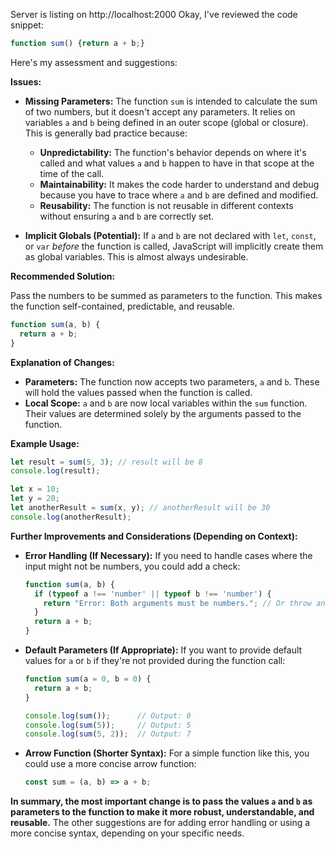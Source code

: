Server is listing on http://localhost:2000
Okay, I've reviewed the code snippet:

```javascript
function sum() {return a + b;}
```

Here's my assessment and suggestions:

**Issues:**

*   **Missing Parameters:** The function `sum` is intended to calculate the sum of two numbers, but it doesn't accept any parameters. It relies on variables `a` and `b` being defined in an outer scope (global or closure). This is generally bad practice because:
    *   **Unpredictability:**  The function's behavior depends on where it's called and what values `a` and `b` happen to have in that scope at the time of the call.
    *   **Maintainability:** It makes the code harder to understand and debug because you have to trace where `a` and `b` are defined and modified.
    *   **Reusability:** The function is not reusable in different contexts without ensuring `a` and `b` are correctly set.

*   **Implicit Globals (Potential):** If `a` and `b` are not declared with `let`, `const`, or `var` *before* the function is called, JavaScript will implicitly create them as global variables.  This is almost always undesirable.

**Recommended Solution:**

Pass the numbers to be summed as parameters to the function. This makes the function self-contained, predictable, and reusable.

```javascript
function sum(a, b) {
  return a + b;
}
```

**Explanation of Changes:**

*   **Parameters:** The function now accepts two parameters, `a` and `b`. These will hold the values passed when the function is called.
*   **Local Scope:**  `a` and `b` are now local variables within the `sum` function.  Their values are determined solely by the arguments passed to the function. 

**Example Usage:**

```javascript
let result = sum(5, 3); // result will be 8
console.log(result);

let x = 10;
let y = 20;
let anotherResult = sum(x, y); // anotherResult will be 30
console.log(anotherResult);
```

**Further Improvements and Considerations (Depending on Context):**

*   **Error Handling (If Necessary):**  If you need to handle cases where the input might not be numbers, you could add a check:

    ```javascript
    function sum(a, b) {
      if (typeof a !== 'number' || typeof b !== 'number') {
        return "Error: Both arguments must be numbers."; // Or throw an error    
      }
      return a + b;
    }
    ```

*   **Default Parameters (If Appropriate):** If you want to provide default values for `a` or `b` if they're not provided during the function call:

    ```javascript
    function sum(a = 0, b = 0) {
      return a + b;
    }

    console.log(sum());      // Output: 0
    console.log(sum(5));     // Output: 5
    console.log(sum(5, 2));  // Output: 7
    ```

*   **Arrow Function (Shorter Syntax):**  For a simple function like this, you could use a more concise arrow function:

    ```javascript
    const sum = (a, b) => a + b;
    ```

**In summary, the most important change is to pass the values `a` and `b` as parameters to the function to make it more robust, understandable, and reusable.**  The other suggestions are for adding error handling or using a more concise syntax, depending on your specific needs.

